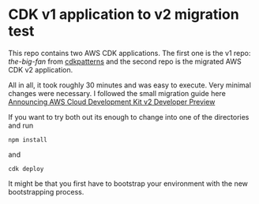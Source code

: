# CDK v1 application to v2 migration test

This repo contains two AWS CDK applications.
The first one is the v1 repo: *the-big-fan* from [cdkpatterns](https://github.com/cdk-patterns/serverless/blob/main/the-big-fan/README.md) 
and the second repo is the migrated AWS CDK v2 application.

All in all, it took roughly 30 minutes and was easy to execute. Very minimal changes were necessary. I followed the small migration guide here [Announcing AWS Cloud Development Kit v2 Developer Preview](https://aws.amazon.com/blogs/developer/announcing-aws-cloud-development-kit-v2-developer-preview/)

If you want to try both out its enough to change into one of the directories and run 

```
npm install
```
and 

```
cdk deploy
```
It might be that you first have to bootstrap your environment with the new bootstrapping process. 